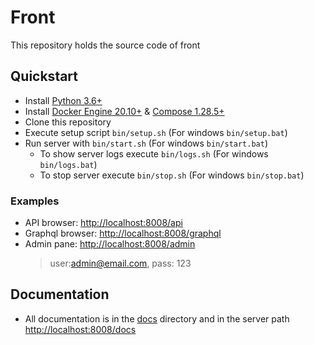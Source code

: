 # Front

This repository holds the source code of front

## Quickstart

-   Install [Python 3.6+](https://www.python.org/downloads/)
-   Install [Docker Engine 20.10+](https://docs.docker.com/engine/install/) & [Compose 1.28.5+](https://docs.docker.com/compose/install/)
-   Clone this repository
-   Execute setup script `bin/setup.sh` (For windows `bin/setup.bat`)
-   Run server with `bin/start.sh` (For windows `bin/start.bat`)
    -   To show server logs execute `bin/logs.sh` (For windows `bin/logs.bat`)
    -   To stop server execute `bin/stop.sh` (For windows `bin/stop.bat`)

### Examples

-   API browser: [http://localhost:8008/api](http://localhost:8008/api)
-   Graphql browser: [http://localhost:8008/graphql](http://localhost:8008/graphql)
-   Admin pane: [http://localhost:8008/admin](http://localhost:8008/admin)
    >   user:admin@email.com, pass: 123

## Documentation

-   All documentation is in the [docs](./docs/010_general.md) directory and in the server path [http://localhost:8008/docs](http://localhost:8008/docs)